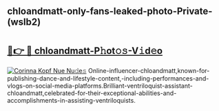 ## chloandmatt-only-fans​-leaked-photo​-Private-(wslb2)


# <h2><a href="https://mediaupload.pro?title=chloandmatt&ref=git">🔗👉 🔴 chloandmatt-P𝚑ot𝚘𝚜-V𝚒d𝚎o</a></h2>

[![Corinna Kopf Nue Nu𝚍e𝚜](https://i.imgur.com/0qMVB7G.gif)](https://mediaupload.pro?title=chloandmatt&ref=git)
Online-influencer-chloandmatt,known-for-publishing-dance-and-lifestyle-content,-including-performances-and-vlogs-on-social-media-platforms.Brilliant-ventriloquist-assistant-chloandmatt,celebrated-for-their-exceptional-abilities-and-accomplishments-in-assisting-ventriloquists.  